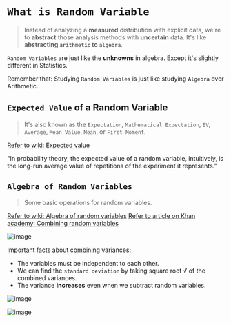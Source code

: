 # `What is Random Variable`

> Instead of analyzing a **measured** distribution with explicit data, we're to **abstract** those analysis methods with **uncertain** data.
It's like **abstracting `arithmetic` to `algebra`**.

`Random Variables` are just like the **unknowns** in algebra. Except it's slightly different in Statistics.

Remember that: Studying `Random Variables` is just like studying `Algebra` over Arithmetic.


## `Expected Value` of a Random Variable
> It's also known as the `Expectation`, `Mathematical Expectation`, `EV`, `Average`, `Mean Value`, `Mean`, or `First Moment`.

[Refer to wiki: Expected value](https://www.wikiwand.com/en/Expected_value)

"In probability theory, the expected value of a random variable, intuitively, is the long-run average value of repetitions of the experiment it represents."


## `Algebra of Random Variables`
> Some basic operations for random variables.

[Refer to wiki: Algebra of random variables](https://www.wikiwand.com/en/Algebra_of_random_variables)
[Refer to article on Khan academy: Combining random variables](https://www.khanacademy.org/math/ap-statistics/random-variables-ap/modal/a/combining-random-variables-article)

![image](https://user-images.githubusercontent.com/14041622/44387928-6fbb0500-a559-11e8-9f82-fd8ac5f11411.png)

Important facts about combining variances:
- The variables must be independent to each other.
- We can find the `standard deviation` by taking square root √ of the combined variances.
- The variance **increases** even when we subtract random variables.


![image](https://user-images.githubusercontent.com/14041622/44385924-7cd4f580-a553-11e8-9e6e-32b54f83a8e7.png)

![image](https://user-images.githubusercontent.com/14041622/44386291-ae9a8c00-a554-11e8-81ea-5c8536bcda6b.png)
